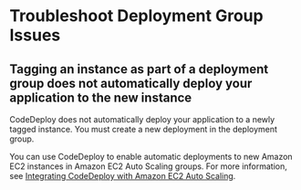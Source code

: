# Troubleshoot Deployment Group Issues<a name="troubleshooting-deployment-groups"></a>

## Tagging an instance as part of a deployment group does not automatically deploy your application to the new instance<a name="troubleshooting-adding-instance-to-group"></a>

CodeDeploy does not automatically deploy your application to a newly tagged instance\. You must create a new deployment in the deployment group\.

You can use CodeDeploy to enable automatic deployments to new Amazon EC2 instances in Amazon EC2 Auto Scaling groups\. For more information, see [Integrating CodeDeploy with Amazon EC2 Auto Scaling](integrations-aws-auto-scaling.md)\.